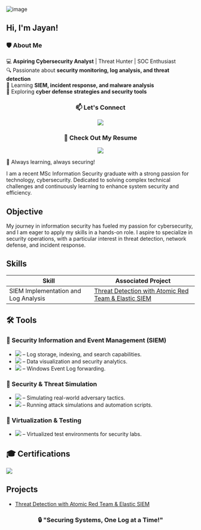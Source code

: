 ![image](https://github.com/user-attachments/assets/5f25eaa1-e1e7-49b7-9c7a-441020ea14dc)

## Hi, I'm Jayan!  

### 🛡️ **About Me**  
💻 **Aspiring Cybersecurity Analyst** | Threat Hunter | SOC Enthusiast  
🔍 Passionate about **security monitoring, log analysis, and threat detection**  
📡 Learning **SIEM, incident response, and malware analysis**  
🚀 Exploring **cyber defense strategies and security tools**

###  <p align="center"> 📫 **Let's Connect**
<p align="center">
  <a href="https://www.linkedin.com/in/jayan-tamilarasi-b38581216/">
    <img src="https://img.shields.io/badge/-LinkedIn-0072b1?style=for-the-badge&logo=linkedin&logoColor=white" />
  </a>
</p>

### <p align="center"> 📄 **Check Out My Resume**
<p align="center">
  <a href="https://drive.google.com/file/d/1fYP7LWoz8Fm3BS-XRNW3Uw9rU1EG4WWQ/view?usp=sharing">
    <img src="https://img.shields.io/badge/-Resume-FFA500?style=for-the-badge&logo=GoogleDrive&logoColor=white" />
  </a>
</p>
 
 
  
🚀 Always learning, always securing!  
 
I am a recent MSc Information Security graduate with a strong passion for technology, cybersecurity. Dedicated to solving complex technical challenges and continuously learning to enhance system security and efficiency.
 
 ## Objective
  
My journey in information security has fueled my passion for cybersecurity, and I am eager to apply my skills in a hands-on role. I aspire to specialize in security operations, with a particular interest in threat detection, network defense, and incident response.
 
 ## Skills

 | Skill                                         | Associated Project         |
 |-----------------------------------------------|----------------------------|
 | SIEM Implementation and Log Analysis          | <a href="https://github.com/JayanKT/Log-analysis-with-Elastic-/blob/main/README.md">Threat Detection with Atomic Red Team & Elastic SIEM</a>|

## 🛠 Tools  

### 🔹 Security Information and Event Management (SIEM)  
- <img src="https://img.shields.io/badge/-Elasticsearch-005571?style=for-the-badge&logo=elasticsearch&logoColor=white" /> – Log storage, indexing, and search capabilities.  
- <img src="https://img.shields.io/badge/-Kibana-FA3E6B?style=for-the-badge&logo=kibana&logoColor=white" /> – Data visualization and security analytics.  
- <img src="https://img.shields.io/badge/-Winlogbeat-005571?style=for-the-badge&logo=elastic&logoColor=white" /> – Windows Event Log forwarding.  

### 🔹 Security & Threat Simulation  
- <img src="https://img.shields.io/badge/-Atomic%20Red%20Team-FF0000?style=for-the-badge&logo=attackiq&logoColor=white" /> – Simulating real-world adversary tactics.  
- <img src="https://img.shields.io/badge/-PowerShell-5391FE?style=for-the-badge&logo=powershell&logoColor=white" /> – Running attack simulations and automation scripts.  

### 🔹 Virtualization & Testing  
- <img src="https://img.shields.io/badge/-Oracle%20VirtualBox-183A61?style=for-the-badge&logo=virtualbox&logoColor=white" /> – Virtualized test environments for security labs.  
 


## 🎓 **Certifications**
<p>
   <img src="https://img.shields.io/badge/-CEH-AB2524?&style=for-the-badge&logo=EC-Council&logoColor=white" />
</p>  

 ## Projects  
- <a href="https://github.com/Test-MyDFIR/Detection-Lab/tree/main">Threat Detection with Atomic Red Team & Elastic SIEM</a>

###  <p align="center">  🔒 **"Securing Systems, One Log at a Time!"**
